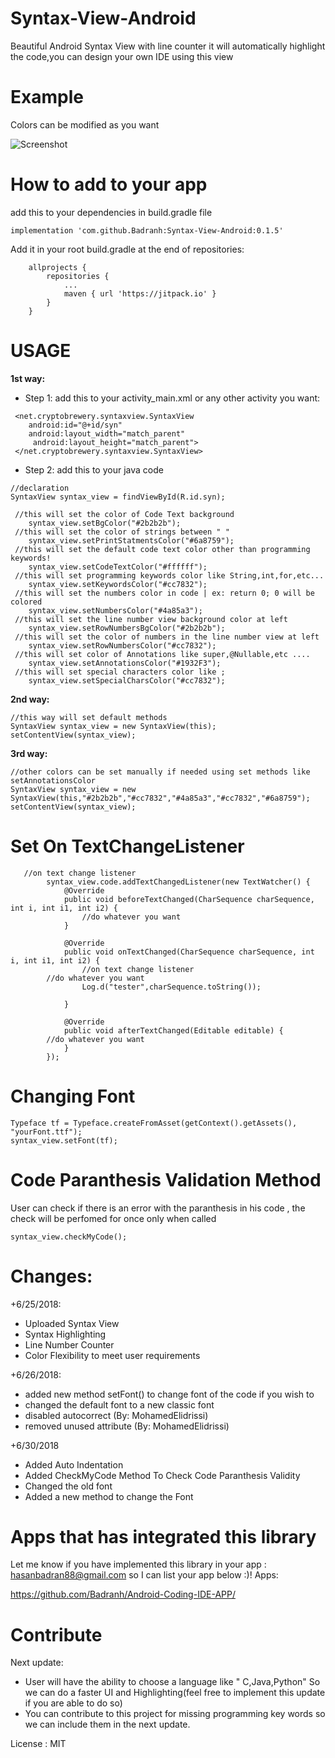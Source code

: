 # Syntax-View-Android
Beautiful Android Syntax View with line counter it will automatically highlight the code,you can design your own IDE using this view

# Example
Colors can be modified as you want

![Screenshot](http://cryptobrewery.net/scn/4.png)

# How to add to your app 

add this to your dependencies in build.gradle file
```
implementation 'com.github.Badranh:Syntax-View-Android:0.1.5'
```
Add it in your root build.gradle at the end of repositories:

```
	allprojects {
		repositories {
			...
			maven { url 'https://jitpack.io' }
		}
	}
```

# USAGE
<b>1st way:</b>

- Step 1: 
  add this to your activity_main.xml or any other activity you want:
```
 <net.cryptobrewery.syntaxview.SyntaxView
    android:id="@+id/syn"
    android:layout_width="match_parent"
     android:layout_height="match_parent">
 </net.cryptobrewery.syntaxview.SyntaxView>
```
- Step 2:
  add this to your java code
```
//declaration
SyntaxView syntax_view = findViewById(R.id.syn);

 //this will set the color of Code Text background
    syntax_view.setBgColor("#2b2b2b");
 //this will set the color of strings between " "
    syntax_view.setPrintStatmentsColor("#6a8759");
 //this will set the default code text color other than programming keywords!
    syntax_view.setCodeTextColor("#ffffff");
 //this will set programming keywords color like String,int,for,etc...
    syntax_view.setKeywordsColor("#cc7832");
 //this will set the numbers color in code | ex: return 0; 0 will be colored 
    syntax_view.setNumbersColor("#4a85a3");
 //this will set the line number view background color at left
    syntax_view.setRowNumbersBgColor("#2b2b2b");
 //this will set the color of numbers in the line number view at left
    syntax_view.setRowNumbersColor("#cc7832");
 //this will set color of Annotations like super,@Nullable,etc .... 
    syntax_view.setAnnotationsColor("#1932F3");
 //this will set special characters color like ; 
    syntax_view.setSpecialCharsColor("#cc7832");

```
<b>2nd way:</b>
```
//this way will set default methods
SyntaxView syntax_view = new SyntaxView(this);
setContentView(syntax_view);
```
<b>3rd way:</b>
```
//other colors can be set manually if needed using set methods like setAnnotationsColor
SyntaxView syntax_view = new SyntaxView(this,"#2b2b2b","#cc7832","#4a85a3","#cc7832","#6a8759");
setContentView(syntax_view);
```

# Set On TextChangeListener
```
   //on text change listener
        syntax_view.code.addTextChangedListener(new TextWatcher() {
            @Override
            public void beforeTextChanged(CharSequence charSequence, int i, int i1, int i2) {
	    		//do whatever you want
            }

            @Override
            public void onTextChanged(CharSequence charSequence, int i, int i1, int i2) {
                //on text change listener
		//do whatever you want
                Log.d("tester",charSequence.toString());

            }

            @Override
            public void afterTextChanged(Editable editable) {
		//do whatever you want
            }
        });
```
# Changing Font
```
Typeface tf = Typeface.createFromAsset(getContext().getAssets(), "yourFont.ttf");
syntax_view.setFont(tf);
```
# Code Paranthesis Validation Method
User can check if there is an error with the paranthesis in his code , the check will be perfomed for once only when called
```
syntax_view.checkMyCode();
```
# Changes:
+6/25/2018:
- Uploaded Syntax View
- Syntax Highlighting
- Line Number Counter
- Color Flexibility to meet user requirements

+6/26/2018:
 - added new method setFont() to change font of the code if you wish to
 - changed the default font to a new classic font
 - disabled autocorrect (By: MohamedElidrissi)
 - removed unused attribute (By: MohamedElidrissi)
 
 +6/30/2018
 - Added Auto Indentation
 - Added CheckMyCode Method To Check Code Paranthesis Validity
 - Changed the old font
 - Added a new method to change the Font
 
# Apps that has integrated this library
Let me know if you have implemented this library in your app : hasanbadran88@gmail.com so I can list your app below :)!
Apps:

https://github.com/Badranh/Android-Coding-IDE-APP/

# Contribute
Next update: 
- User will have the ability to choose a language like " C,Java,Python" So we can do a faster UI and Highlighting(feel free to implement this update if you are able to do so)
- You can contribute to this project for missing programming key words so we can include
them in the next update.

License : MIT
